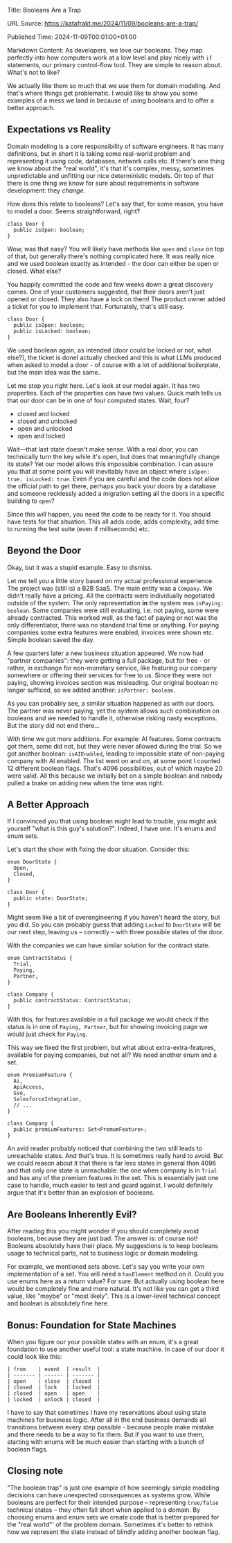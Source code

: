 Title: Booleans Are a Trap

URL Source: https://katafrakt.me/2024/11/09/booleans-are-a-trap/

Published Time: 2024-11-09T00:01:00+01:00

Markdown Content:
As developers, we love our booleans. They map perfectly into how computers work at a low level and play nicely with `if` statements, our primary control-flow tool. They are simple to reason about. What's not to like?

We actually like them so much that we use them for domain modeling. And that's where things get problematic. I would like to show you some examples of a mess we land in because of using booleans and to offer a better approach.

Expectations vs Reality
-----------------------

Domain modeling is a core responsibility of software engineers. It has many definitions, but in short it is taking some real-world problem and representing it using code, databases, network calls etc. If there's one thing we know about the "real world", it's that it's complex, messy, sometimes unpredictable and unfitting our nice deterministic models. On top of that there is one thing we know for sure about requirements in software development: they _change_.

How does this relate to booleans? Let's say that, for some reason, you have to model a door. Seems straightforward, right?

```
class Door {
  public isOpen: boolean;
}
```

Wow, was that easy? You will likely have methods like `open` and `close` on top of that, but generally there's nothing complicated here. It was really nice and we used boolean exactly as intended - the door can either be open or closed. What else?

You happily committed the code and few weeks down a great discovery comes. One of your customers suggested, that their doors aren't just opened or closed. They also have a lock on them! The product owner added a ticket for you to implement that. Fortunately, that's still easy.

```
class Door {
  public isOpen: boolean;
  public isLocked: boolean;
}
```

We used boolean again, as intended (door could be locked or not, what else?), the ticket is doneI actually checked and this is what LLMs produced when asked to model a door - of course with a lot of additional boilerplate, but the main idea was the same..

Let me stop you right here. Let's look at our model again. It has two properties. Each of the properties can have two values. Quick math tells us that our door can be in one of four computed states. Wait, four?

*   closed and locked
*   closed and unlocked
*   open and unlocked
*   open and locked

Wait—that last state doesn't make sense. With a real door, you can technically turn the key while it's open, but does that meaningfully change its state? Yet our model allows this impossible combination. I can assure you that at some point you will inevitably have an object where `isOpen: true, isLocked: true`. Even if you are careful and the code does not allow the official path to get there, perhaps you back your doors by a database and someone recklessly added a migration setting all the doors in a specific building to `open`?

Since this _will_ happen, you need the code to be ready for it. You should have tests for that situation. This all adds code, adds complexity, add time to running the test suite (even if milliseconds) etc.

Beyond the Door
---------------

Okay, but it was a stupid example. Easy to dismiss.

Let me tell you a little story based on my actual professional experience. The project was (still is) a B2B SaaS. The main entity was a `Company`. We didn't really have a pricing. All the contracts were individually negotiated outside of the system. The only representation **in** the system was `isPaying: boolean`. Some companies were still evaluating, i.e. not paying, some were already contracted. This worked well, as the fact of paying or not was the only differentiator, there was no standard trial time or anything. For paying companies some extra features were enabled, invoices were shown etc. Simple boolean saved the day.

A few quarters later a new business situation appeared. We now had "partner companies": they were getting a full package, but for free - or rather, in exchange for non-monetary service, like featuring our company somewhere or offering their services for free to us. Since they were not paying, showing invoices section was misleading. Our original boolean no longer sufficed, so we added another: `isPartner: boolean`.

As you can probably see, a similar situation happened as with our doors. The partner was never paying, yet the system allows such combination on booleans and we needed to handle it, otherwise risking nasty exceptions. But the story did not end there…

With time we got more additions. For example: AI features. Some contracts got them, some did not, but they were never allowed during the trial. So we got another boolean: `isAIEnabled`, leading to impossible state of non-paying company with AI enabled. The list went on and on, at some point I counted 12 different boolean flags. That's 4096 possibilities, out of which maybe 20 were valid. All this because we initially bet on a simple boolean and nobody pulled a brake on adding new when the time was right.

A Better Approach
-----------------

If I convinced you that using boolean might lead to trouble, you might ask yourself "what is this guy's solution?". Indeed, I have one. It's enums and enum sets.

Let's start the show with fixing the door situation. Consider this:

```
enum DoorState {
  Open,
  Closed,
}

class Door {
  public state: DoorState;
}
```

Might seem like a bit of overengineering if you haven't heard the story, but you did. So you can probably guess that adding `Locked` to `DoorState` will be our next step, leaving us – correctly – with three possible states of the door.

With the companies we can have similar solution for the contract state.

```
enum ContractStatus {
  Trial,
  Paying,
  Partner,
}

class Company {
  public contractStatus: ContractStatus;
}
```

With this, for features available in a full package we would check if the status is in one of `Paying, Partner`, but for showing invoicing page we would just check for `Paying`.

This way we fixed the first problem, but what about extra-extra-features, available for paying companies, but not all? We need another enum and a set.

```
enum PremiumFeature {
  Ai,
  ApiAccess,
  Sso,
  SalesforceIntegration,
  // ...
}

class Company {
  public premiumFeatures: Set<PremumFeature>;
}
```

An avid reader probably noticed that combining the two still leads to unreachable states. And that's true. It is sometimes really hard to avoid. But we could reason about it that there is far less states in general than 4096 and that only one state is unreachable: the one when company is in `Trial` and has any of the premium features in the set. This is essentially just one case to handle, much easier to test and guard against. I would definitely argue that it's better than an explosion of booleans.

Are Booleans Inherently Evil?
-----------------------------

After reading this you might wonder if you should completely avoid booleans, because they are just bad. The answer is: of course not! Booleans absolutely have their place. My suggestions is to keep booleans usage to technical parts, not to business logic or domain modeling.

For example, we mentioned sets above. Let's say you write your own implementation of a set. You will need a `hasElement` method on it. Could you use enums here as a return value? For sure. But actually using boolean here would be completely fine and more natural. It's not like you can get a third value, like "maybe" or "most likely". This is a lower-level technical concept and boolean is absolutely fine here.

Bonus: Foundation for State Machines
------------------------------------

When you figure our your possible states with an enum, it's a great foundation to use another useful tool: a state machine. In case of our door it could look like this:

```
| from    | event  | result  |
| ------- | ------ | ------- |
| open    | close  | closed  |
| closed  | lock   | locked  |
| closed  | open   | open    |
| locked  | unlock | closed  |
```

I have to say that sometimes I have my reservations about using state machines for business logic. After all in the end business demands all transitions between every step possible - because people make mistake and there needs to be a way to fix them. But if you want to use them, starting with enums will be much easier than starting with a bunch of boolean flags.

Closing note
------------

"The boolean trap" is just one example of how seemingly simple modeling decisions can have unexpected consequences as systems grow. While booleans are perfect for their intended purpose – representing `true/false` technical states – they often fall short when applied to a domain. By choosing enums and enum sets we create code that is better prepared for the "real world"' of the problem domain. Sometimes it's better to rethink how we represent the state instead of blindly adding another boolean flag.
